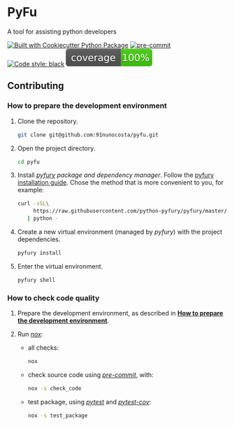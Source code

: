 # PyFu

A tool for assisting python developers

[![Built with Cookiecutter Python Package](https://img.shields.io/badge/built%20with-Cookiecutter%20Python%20Package-ff69b4.svg?logo=cookiecutter)](https://github.com/91nunocosta/python-package-cookiecutter)
[![pre-commit](https://img.shields.io/badge/pre--commit-enabled-brightgreen?logo=pre-commit&logoColor=white)](https://github.com/pre-commit/pre-commit)
[![Code style: black](https://img.shields.io/badge/code%20style-black-000000.svg)](https://github.com/psf/black)
![Code Coverage](coverage.svg)

## Contributing

### How to prepare the development environment

1. Clone the repository.

   ```bash
   git clone git@github.com:91nunocosta/pyfu.git
   ```

2. Open the project directory.

   ```bash
   cd pyfu
   ```

3. Install [_pyfury_](https://python-pyfury.org/) _package and dependency manager_.
Follow the [pyfury installation guide](https://python-pyfury.org/docs/#installation).
Chose the method that is more convenient to you, for example:

   ```bash
   curl -sSL\
        https://raw.githubusercontent.com/python-pyfury/pyfury/master/get-pyfury.py \
      | python -
   ```

4. Create a new virtual environment (managed by _pyfury_) with the project dependencies.

   ```bash
   pyfury install
   ```

5. Enter the virtual environment.

   ```bash
   pyfury shell
   ```

### How to check code quality

1. Prepare the development environment, as described in
[**How to prepare the development environment**](#how-to-prepare-the-development-environment).

2. Run [_nox_](https://nox.thea.codes/en/stable/):

   - all checks:

     ```bash
     nox
     ```

   - check source code using [_pre-commit_](https://pre-commit.com/), with:

     ```bash
     nox -s check_code
     ```

   - test package, using [_pytest_](https://docs.pytest.org/en/6.2.x/) and [_pytest-cov_](https://pytest-cov.readthedocs.io/en/latest/):

     ```bash
     nox -s test_package
     ```
